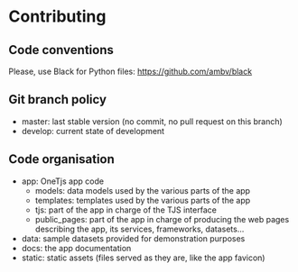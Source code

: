 # Contributing

## Code conventions

Please, use Black for Python files: https://github.com/ambv/black

## Git branch policy

* master: last stable version (no commit, no pull request on this branch)
* develop: current state of development

## Code organisation

* app: OneTjs app code
  * models: data models used by the various parts of the app
  * templates: templates used by the various parts of the app
  * tjs: part of the app in charge of the TJS interface
  * public_pages: part of the app in charge of producing the web pages describing the app, its services, frameworks, 
  datasets...
* data: sample datasets provided for demonstration purposes
* docs: the app documentation
* static: static assets (files served as they are, like the app favicon)
